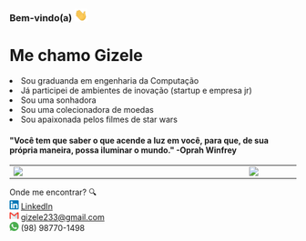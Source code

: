 

### Bem-vindo(a) <img src="https://github.com/gizele233/gizele233/blob/main/Hi.gif" width="23"></img>
<h1> Me chamo Gizele </h1>
   
<li>Sou graduanda em engenharia da Computação</li>
<li>Já participei de ambientes de inovação (startup e empresa jr)</li>
<li>Sou uma sonhadora</li>
<li>Sou uma colecionadora de moedas</li>
<li>Sou apaixonada pelos filmes de star wars</li>

<h4> "Você tem que saber o que acende a luz
em você, para que, de sua própria maneira,
possa iluminar o mundo." -Oprah Winfrey
</h4>



 


<center>
<table>
    <tr>
        <td><img width="400px" align="left" src="https://github-readme-stats.vercel.app/api/top-langs/?username=gizele233&hide=html&layout=compact&theme=buefy" /></td>
        <td><img width="495px" align="left" src="https://github-readme-stats.vercel.app/api?username=gizele233&theme=buefy"/></td>
    </tr>   
</table>
</center> 

Onde me encontrar? :mag: <br/>
<a href="https://www.linkedin.com/in/gizelerodrigues/"><img src="https://github.com/gizele233/gizele233/blob/main/linkedin.png" width="16"></img></a> [LinkedIn](https://www.linkedin.com/in/gizelerodrigues/)
<br/>
<img src="https://github.com/gizele233/gizele233/blob/main/gmail.png" width="16"></img> gizele233@gmail.com
<br/>
<img src="https://github.com/gizele233/gizele233/blob/main/whatsapp.png" width="16"></img> (98) 98770-1498
